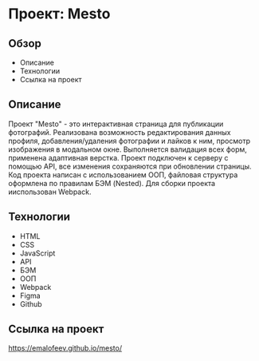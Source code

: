 # Проект: Mesto

## Обзор

* Описание
* Технологии
* Cсылка на проект

## Описание

Проект "Mesto" - это интерактивная страница для публикации фотографий. Реализована возможность редактирования данных профиля, добавления/удаления фотографии и лайков к ним, просмотр изображения в модальном окне. Выполняется валидация всех форм, применена адаптивная верстка.  Проект подключен к серверу с помощью API, все изменения сохраняются при обновлении страницы. Код проекта написан с использованием ООП, файловая структура оформлена по правилам БЭМ (Nested). Для сборки проекта ииспользован Webpack.

## Технологии

* HTML
* CSS
* JavaScript
* API
* БЭМ
* ООП
* Webpack
* Figma
* Github

## Cсылка на проект
https://emalofeev.github.io/mesto/
